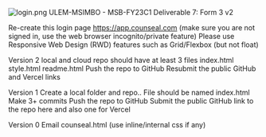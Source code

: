 ![login.png](..%2F..%2F..%2FDocuments%2FEducation%2FULEM%2Fprojects-screenshot%2Flogin.png)
ULEM-MSIMBO - MSB-FY23C1
Deliverable 7: Form 3 v2

Re-create this login page 
https://app.counseal.com (make sure you are not signed in, use the web browser incognito/private feature)
Please use Responsive Web Design (RWD) features such as Grid/Flexbox (but not float) <script src="https://cdn.tailwindcss.com"></script>

Version 2 
local and cloud repo should have at least 3 files
index.html
style.html
readme.html
Push the repo to GitHub
Resubmit the public GitHub and Vercel links

Version 1
Create a local folder and repo..
File should be named index.html
Make 3+ commits
Push the repo to GitHub
Submit the public GitHub link to the repo here and also one for Vercel

Version 0
Email counseal.html (use inline/internal css if any)
